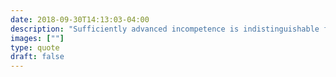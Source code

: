 ```yaml
---
date: 2018-09-30T14:13:03-04:00
description: "Sufficiently advanced incompetence is indistinguishable from malice."
images: [""]
type: quote
draft: false
---
```

